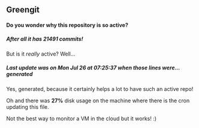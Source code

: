 ## Greengit

#### Do you wonder why this repository is so active?

##### After all it has 21491 commits!

But is it *really* active? Well...

##### Last update was on Mon Jul 26 at 07:25:37 when those lines were... generated

Yes, generated, because it certainly helps a lot to have such an active repo!

Oh and there was **27%** disk usage on the machine
where there is the cron updating this file.

Not the best way to monitor a VM in the cloud but it works! :)
